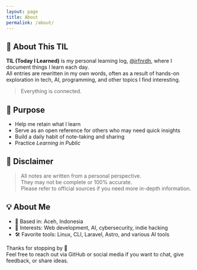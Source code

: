 ```yaml
---
layout: page
title: About
permalink: /about/
---
```


## 👋 About This TIL

**TIL (Today I Learned)** is my personal learning log, [@irfnrdh](https://github.com/irfnrdh/til), where I document things I learn each day.  
All entries are rewritten in my own words, often as a result of hands-on exploration in tech, AI, programming, and other topics I find interesting.

> Everything is connected.

## 🎯 Purpose

- Help me retain what I learn
- Serve as an open reference for others who may need quick insights
- Build a daily habit of note-taking and sharing
- Practice *Learning in Public*

## 📌 Disclaimer

> All notes are written from a personal perspective.  
> They may not be complete or 100% accurate.  
> Please refer to official sources if you need more in-depth information.

## 💡 About Me

- 📍 Based in: Aceh, Indonesia  
- 🧠 Interests: Web development, AI, cybersecurity, indie hacking  
- 🛠️ Favorite tools: Linux, CLI, Laravel, Astro, and various AI tools

Thanks for stopping by 🙏  
Feel free to reach out via GitHub or social media if you want to chat, give feedback, or share ideas.
